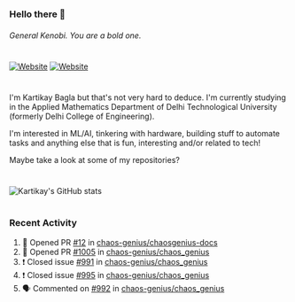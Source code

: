### Hello there 👋
###### General Kenobi. You are a bold one.

#
[![Website](https://img.shields.io/website?label=kartikaybagla.com&style=flat-square&url=https%3A%2F%2Fkartikaybagla.com)](https://kartikaybagla.com)
[![Website](https://img.shields.io/website?label=itwasthe.management&style=flat-square&url=https%3A%2F%2Fitwasthe.management)](https://itwasthe.management)
#

I'm Kartikay Bagla but that's not very hard to deduce. I'm currently studying in the Applied Mathematics Department of Delhi Technological University (formerly Delhi College of Engineering).

I'm interested in ML/AI, tinkering with hardware, building stuff to automate tasks and anything else that is fun, interesting and/or related to tech!

Maybe take a look at some of my repositories?

#
![Kartikay's GitHub stats](https://github-readme-stats.vercel.app/api?username=kartikay-bagla&count_private=true&show_icons=true&theme=radical)
#


### Recent Activity
<!--START_SECTION:activity-->
1. 💪 Opened PR [#12](https://github.com/chaos-genius/chaosgenius-docs/pull/12) in [chaos-genius/chaosgenius-docs](https://github.com/chaos-genius/chaosgenius-docs)
2. 💪 Opened PR [#1005](https://github.com/chaos-genius/chaos_genius/pull/1005) in [chaos-genius/chaos_genius](https://github.com/chaos-genius/chaos_genius)
3. ❗️ Closed issue [#991](https://github.com/chaos-genius/chaos_genius/issues/991) in [chaos-genius/chaos_genius](https://github.com/chaos-genius/chaos_genius)
4. ❗️ Closed issue [#995](https://github.com/chaos-genius/chaos_genius/issues/995) in [chaos-genius/chaos_genius](https://github.com/chaos-genius/chaos_genius)
5. 🗣 Commented on [#992](https://github.com/chaos-genius/chaos_genius/issues/992) in [chaos-genius/chaos_genius](https://github.com/chaos-genius/chaos_genius)
<!--END_SECTION:activity-->
